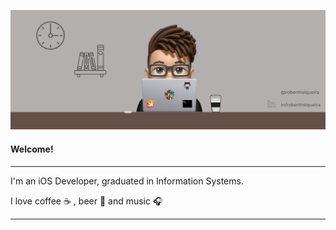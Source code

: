 ![github cover](https://raw.githubusercontent.com/RoberthSiqueira/RoberthSiqueira/developement/sources/new_cover.png)

#### Welcome!

---

I'm an iOS Developer, graduated in Information Systems.

I love coffee ☕️ , beer 🍻 and music 🎧

---
